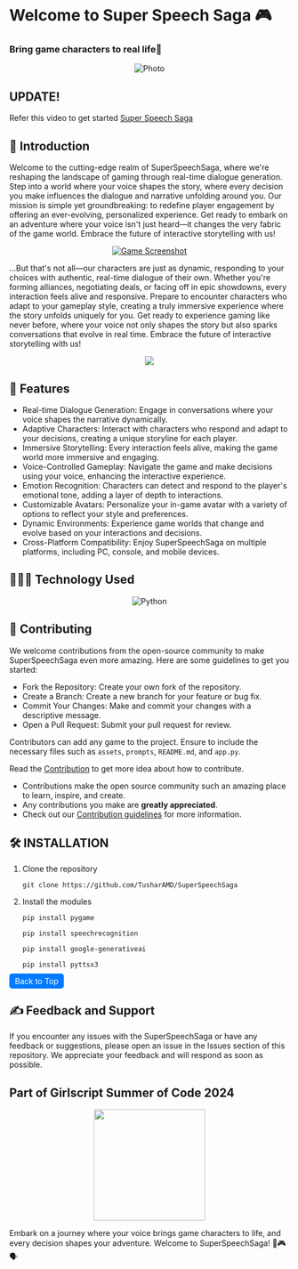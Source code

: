 <a name="top"></a>
#  Welcome to Super Speech Saga 🎮

### Bring game characters to real life🌟

<p align = "center">
   <img src = "https://github.com/TusharAMD/SuperSpeechSaga/assets/59115865/873e6774-8f45-4b91-b78f-0b005938ce3e" alt = "Photo" />
</p>

## UPDATE!
Refer this video to get started [Super Speech Saga](https://youtu.be/LNhhnlQU5Rk)

## 📖 Introduction 
Welcome to the cutting-edge realm of SuperSpeechSaga, where we're reshaping the landscape of gaming through real-time dialogue generation. Step into a world where your voice shapes the story, where every decision you make influences the dialogue and narrative unfolding around you. Our mission is simple yet groundbreaking: to redefine player engagement by offering an ever-evolving, personalized experience. Get ready to embark on an adventure where your voice isn't just heard—it changes the very fabric of the game world. Embrace the future of interactive storytelling with us!
<p align = "center">
   <a href = "https://youtu.be/Uws-0axWJnY">
   <img src = "https://i.ibb.co/5svVSqH/Super-Speech-Saga-0-2-screenshot.png" alt = "Game Screenshot" />
   </a>
</p>

...But that's not all—our characters are just as dynamic, responding to your choices with authentic, real-time dialogue of their own. Whether you're forming alliances, negotiating deals, or facing off in epic showdowns, every interaction feels alive and responsive. Prepare to encounter characters who adapt to your gameplay style, creating a truly immersive experience where the story unfolds uniquely for you. Get ready to experience gaming like never before, where your voice not only shapes the story but also sparks conversations that evolve in real time. Embrace the future of interactive storytelling with us!

<p align = "center">
   <a href = "https://youtu.be/Uws-0axWJnY">
   <img src="https://img.shields.io/badge/YouTube-%23FF0000.svg?style=for-the-badge&logo=YouTube&logoColor=white" />
   </a>
</p>

## 🚀 Features
 - Real-time Dialogue Generation: Engage in conversations where your voice shapes the narrative dynamically.
 - Adaptive Characters: Interact with characters who respond and adapt to your decisions, creating a unique storyline for each player.
 - Immersive Storytelling: Every interaction feels alive, making the game world more immersive and engaging.
 - Voice-Controlled Gameplay: Navigate the game and make decisions using your voice, enhancing the interactive experience.
 - Emotion Recognition: Characters can detect and respond to the player's emotional tone, adding a layer of depth to interactions.
 - Customizable Avatars: Personalize your in-game avatar with a variety of options to reflect your style and preferences.
 - Dynamic Environments: Experience game worlds that change and evolve based on your interactions and decisions.
 - Cross-Platform Compatibility: Enjoy SuperSpeechSaga on multiple platforms, including PC, console, and mobile devices.


## 👨🏻‍💻 Technology Used
<p align="center">
   <img src="https://img.shields.io/badge/python-3670A0?style=for-the-badge&logo=python&logoColor=ffdd54" alt="Python" />
</p>

## 🤝 Contributing

We welcome contributions from the open-source community to make SuperSpeechSaga even more amazing. Here are some guidelines to get you started:

 - Fork the Repository: Create your own fork of the repository.
 - Create a Branch: Create a new branch for your feature or bug fix.
 - Commit Your Changes: Make and commit your changes with a descriptive message.
 - Open a Pull Request: Submit your pull request for review.

Contributors can add any game to the project. Ensure to include the necessary files such as `assets`, `prompts`, `README.md`, and `app.py`.

Read the [Contribution](CONTRIBUTION.md) to get more idea about how to contribute.

- Contributions make the open source community such an amazing place to learn, inspire, and create.
- Any contributions you make are **greatly appreciated**.
- Check out our [Contribution guidelines](https://github.com/TusharAMD/SuperSpeechSaga/blob/master/CONTRIBUTION.md) for more information.

   
## 🛠️ INSTALLATION
1. Clone the repository
   ```
   git clone https://github.com/TusharAMD/SuperSpeechSaga
   ```
2. Install the modules
   ```
   pip install pygame
   ```
   ```
   pip install speechrecognition
   ```
   ```
   pip install google-generativeai
   ```
   ```
   pip install pyttsx3
   ```
<a href="#top" style="text-decoration: none; color: white; background-color: #007BFF; padding: 5px 10px; border-radius: 5px;">Back to Top</a>
  
## ✍️ Feedback and Support
If you encounter any issues with the SuperSpeechSaga or have any feedback or suggestions, please open an issue in the Issues section of this repository. We appreciate your feedback and will respond as soon as possible.


## Part of Girlscript Summer of Code 2024
<p align = "center"><img width="200px" src = https://i.ibb.co/gF9Pvd4/image.png](https://github.com/TusharAMD/SuperSpeechSaga/assets/59115865/3d3f4c6c-e933-456d-b95d-d342d275861f)></img></p>

Embark on a journey where your voice brings game characters to life, and every decision shapes your adventure. Welcome to SuperSpeechSaga! 🌟🎮🗣️

